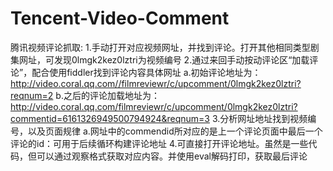 # Tencent-Video-Comment
腾讯视频评论抓取:
  1.手动打开对应视频网址，并找到评论。打开其他相同类型剧集网址，可发现0lmgk2kez0lztri为视频编号
  2.通过来回手动按动评论区“加载评论”，配合使用fiddler找到评论内容具体网址
    a.初始评论地址为：http://video.coral.qq.com//filmreviewr/c/upcomment/0lmgk2kez0lztri?reqnum=2
    b.之后的评论加载地址为：http://video.coral.qq.com/filmreviewr/c/upcomment/0lmgk2kez0lztri?commentid=6161326949500794924&reqnum=3
  3.分析网址地址找到视频编号，以及页面规律
    a.网址中的commendid所对应的是上一个评论页面中最后一个评论的id：可用于后续循环构建评论地址
  4.可直接打开评论地址。虽然是一些代码，但可以通过观察格式获取对应内容。并使用eval解码打印，获取最后评论

